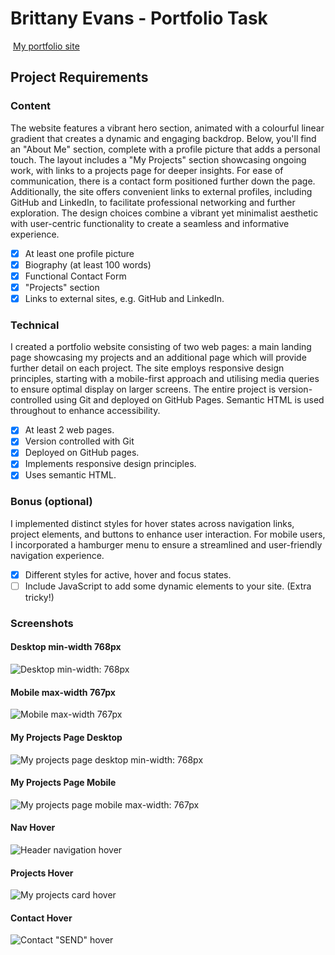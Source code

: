 # Brittany Evans - Portfolio Task

​
[My portfolio site](https://britt-e.github.io/)
​

## Project Requirements

### Content

The website features a vibrant hero section, animated with a colourful linear gradient that creates a dynamic and engaging backdrop. Below, you'll find an "About Me" section, complete with a profile picture that adds a personal touch. The layout includes a "My Projects" section showcasing ongoing work, with links to a projects page for deeper insights. For ease of communication, there is a contact form positioned further down the page. Additionally, the site offers convenient links to external profiles, including GitHub and LinkedIn, to facilitate professional networking and further exploration. The design choices combine a vibrant yet minimalist aesthetic with user-centric functionality to create a seamless and informative experience.

- [x] At least one profile picture
- [x] Biography (at least 100 words)
- [x] Functional Contact Form
- [x] "Projects" section
- [x] Links to external sites, e.g. GitHub and LinkedIn. ​

### Technical

I created a portfolio website consisting of two web pages: a main landing page showcasing my projects and an additional page which will provide further detail on each project. The site employs responsive design principles, starting with a mobile-first approach and utilising media queries to ensure optimal display on larger screens. The entire project is version-controlled using Git and deployed on GitHub Pages. Semantic HTML is used throughout to enhance accessibility.

- [x] At least 2 web pages.
- [x] Version controlled with Git
- [x] Deployed on GitHub pages.
- [x] Implements responsive design principles.
- [x] Uses semantic HTML.

### Bonus (optional)

I implemented distinct styles for hover states across navigation links, project elements, and buttons to enhance user interaction. For mobile users, I incorporated a hamburger menu to ensure a streamlined and user-friendly navigation experience.

- [x] Different styles for active, hover and focus states.
- [ ] Include JavaScript to add some dynamic elements to your site. (Extra tricky!)
      ​

### Screenshots

#### Desktop min-width 768px

![Desktop min-width: 768px](./screenshots/desktop.jpeg)

#### Mobile max-width 767px

![Mobile max-width 767px](./screenshots/mobile.jpeg)

#### My Projects Page Desktop

![My projects page desktop min-width: 768px](./screenshots/projects-page-desktop.jpeg)

#### My Projects Page Mobile

![My projects page mobile max-width: 767px](./screenshots/projects-page-mobile.jpeg)

#### Nav Hover

![Header navigation hover](./screenshots/nav-hover.png)

#### Projects Hover

![My projects card hover](./screenshots/projects-hover.png)

#### Contact Hover

![Contact "SEND" hover](./screenshots/contact-hover.png)
